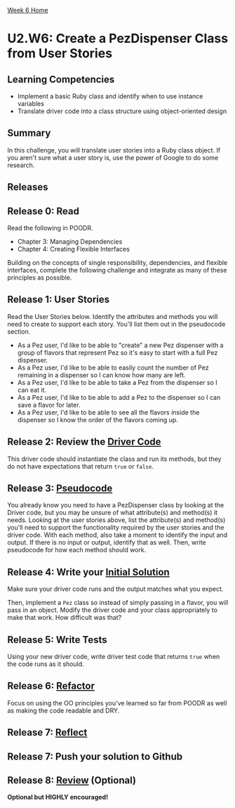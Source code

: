 [Week 6 Home](../)

# U2.W6: Create a PezDispenser Class from User Stories

## Learning Competencies
- Implement a basic Ruby class and identify when to use instance variables
- Translate driver code into a class structure using object-oriented design

## Summary
In this challenge, you will translate user stories into a Ruby class object. If you aren't sure what a user story is, use the power of Google to do some research.

## Releases

## Release 0: Read
Read the following in POODR.
- Chapter 3: Managing Dependencies
- Chapter 4: Creating Flexible Interfaces

Building on the concepts of single responsibility, dependencies, and flexible interfaces, complete the following challenge and integrate as many of these principles as possible.

## Release 1: User Stories
Read the User Stories below. Identify the attributes and methods you will need to create to support each story. You'll list them out in the pseudocode section.

  - As a Pez user, I'd like to be able to "create" a new Pez dispenser with a group of flavors that represent Pez so it's easy to start with a full Pez dispenser.
  - As a Pez user, I'd like to be able to easily count the number of Pez remaining in a dispenser so I can know how many are left.
  - As a Pez user, I'd like to be able to take a Pez from the dispenser so I can eat it.
  - As a Pez user, I'd like to be able to add a Pez to the dispenser so I can save a flavor for later.
  - As a Pez user, I'd like to be able to see all the flavors inside the dispenser so I know the order of the flavors coming up.

## Release 2: Review the [Driver Code](https://github.com/Devbootcamp/phase-0-handbook/blob/master/coding-references/driver-code.md)
This driver code should instantiate the class and run its methods, but they do not have expectations that return `true` or `false`.

## Release 3: [Pseudocode](https://github.com/Devbootcamp/phase-0-handbook/blob/master/coding-references/pseudocode.md)
You already know you need to have a PezDispenser class by looking at the Driver code, but you may be unsure of what attribute(s) and method(s) it needs. Looking at the user stories above, list the attribute(s) and method(s) you'll need to support the functionality required by the user stories and the driver code. With each method, also take a moment to identify the input and output. If there is no input or output, identify that as well. Then, write pseudocode for how each method should work.

## Release 4: Write your [Initial Solution](https://github.com/Devbootcamp/phase-0-handbook/blob/master/coding-references/initial-solution.md)
Make sure your driver code runs and the output matches what you expect.

Then, implement a `Pez` class so instead of simply passing in a flavor, you will pass in an object. Modify the driver code and your class appropriately to make that work. How difficult was that?

## Release 5: Write Tests
Using your new driver code, write driver test code that returns `true` when the code runs as it should.

## Release 6: [Refactor](https://github.com/Devbootcamp/phase-0-handbook/blob/master/coding-references/refactoring.md)
Focus on using the OO principles you've learned so far from POODR as well as making the code readable and DRY.

## Release 7: [Reflect](https://github.com/Devbootcamp/phase-0-handbook/blob/master/coding-references/reflection-guidelines.md)

## Release 7: Push your solution to Github

## Release 8: [Review](https://github.com/Devbootcamp/phase-0-handbook/blob/master/coding-references/review.md) (Optional)
**Optional but HIGHLY encouraged!**